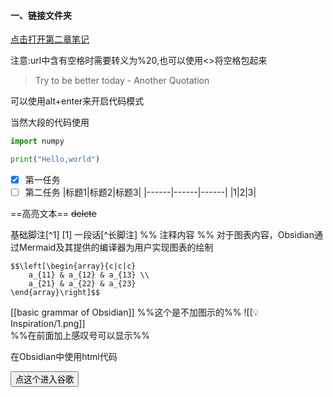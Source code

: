 #### 一、链接文件夹

[点击打开第二章笔记](obsidian://open?vault=ClassReview&file=%E5%BC%B9%E6%80%A7%E5%8A%9B%E5%AD%A6%E6%95%B4%E7%90%86%2F%E5%8A%9B%E5%AD%A6%E5%86%85%E5%AE%B9%2F%E5%BC%B9%E6%80%A7%E5%8A%9B%E5%AD%A6%2F%E7%AC%AC%E4%BA%8C%E7%AB%A0%EF%BC%9A%E5%BA%94%E5%8A%9B)

注意:url中含有空格时需要转义为%20,也可以使用<>将空格包起来

> Try to be better today
> \- Another Quotation

可以使用alt+enter来开启代码模式

当然大段的代码使用
```python
import numpy

print("Hello,world")
```

- [x]  第一任务
- [ ] 第二任务
|标题1|标题2|标题3|
|------|------|------|
|1|2|3|

==高亮文本==
~~delete~~

基础脚注[^1]
[1] 
一段话[^长脚注]
%% 注释内容
%%
对于图表内容，Obsidian通过Mermaid及其提供的编译器为用户实现图表的绘制


	$$\left[\begin{array}{c|c|c}
		a_{11} & a_{12} & a_{13} \\
		a_{21} & a_{22} & a_{23}
	\end{array}\right]$$
	
[[basic grammar of Obsidian]]    %%这个是不加图示的%%
![[💡Inspiration/1.png]]  
%%在前面加上感叹号可以显示%%

在Obsidian中使用html代码

<a href="https://google.com"><button>点这个进入谷歌</button></a>